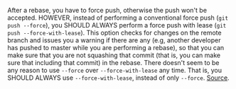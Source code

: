 After a rebase, you have to force push, otherwise the push won't be accepted. HOWEVER, instead of performing a conventional force push (`git push --force`), you SHOULD ALWAYS perform a force push with lease (`git push --force-with-lease`). This option checks for changes on the remote branch and issues you a warning if there are any (e.g, another developer has pushed to master while you are performing a rebase), so that you can make sure that you are not squashing that commit (that is, you can make sure that including that commit) in the rebase. There doesn't seem to be any reason to use `--force` over `--force-with-lease` any time. That is, you SHOULD ALWAYS use `--force-with-lease`, instead of only `--force`. [Source](https://stackoverflow.com/a/37460330).
